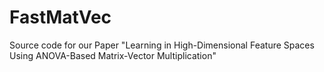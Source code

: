 # FastMatVec
Source code for our Paper "Learning in High-Dimensional Feature Spaces Using ANOVA-Based Matrix-Vector Multiplication"
